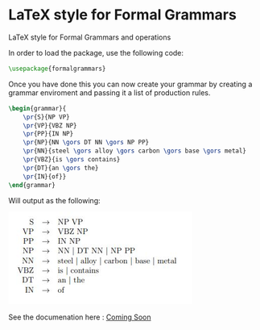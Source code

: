 # LaTeX style for Formal Grammars

LaTeX style for Formal Grammars and operations

In order to load the package, use the following code:

```latex
\usepackage{formalgrammars}
```

Once you have done this you can now create your grammar by creating a grammar enviroment and passing it a list of production rules.

```latex 
\begin{grammar}{
    \pr{S}{NP VP}
    \pr{VP}{VBZ NP}
    \pr{PP}{IN NP}
    \pr{NP}{NN \gors DT NN \gors NP PP}
    \pr{NN}{steel \gors alloy \gors carbon \gors base \gors metal}
    \pr{VBZ}{is \gors contains}
    \pr{DT}{an \gors the}
    \pr{IN}{of}}
\end{grammar}
```

Will output as the following:

![alt text](https://github.com/JossMoff/formalgrammars/blob/master/images/CFGExample.JPG)

See the documenation here : [Coming Soon]()
